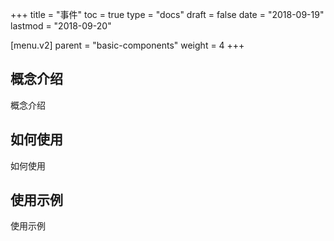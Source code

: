 +++
title = "事件"
toc = true
type = "docs"
draft = false
date = "2018-09-19"
lastmod = "2018-09-20"

[menu.v2]
  parent = "basic-components"
  weight = 4
+++

## 概念介绍

概念介绍

## 如何使用

如何使用

## 使用示例

使用示例
